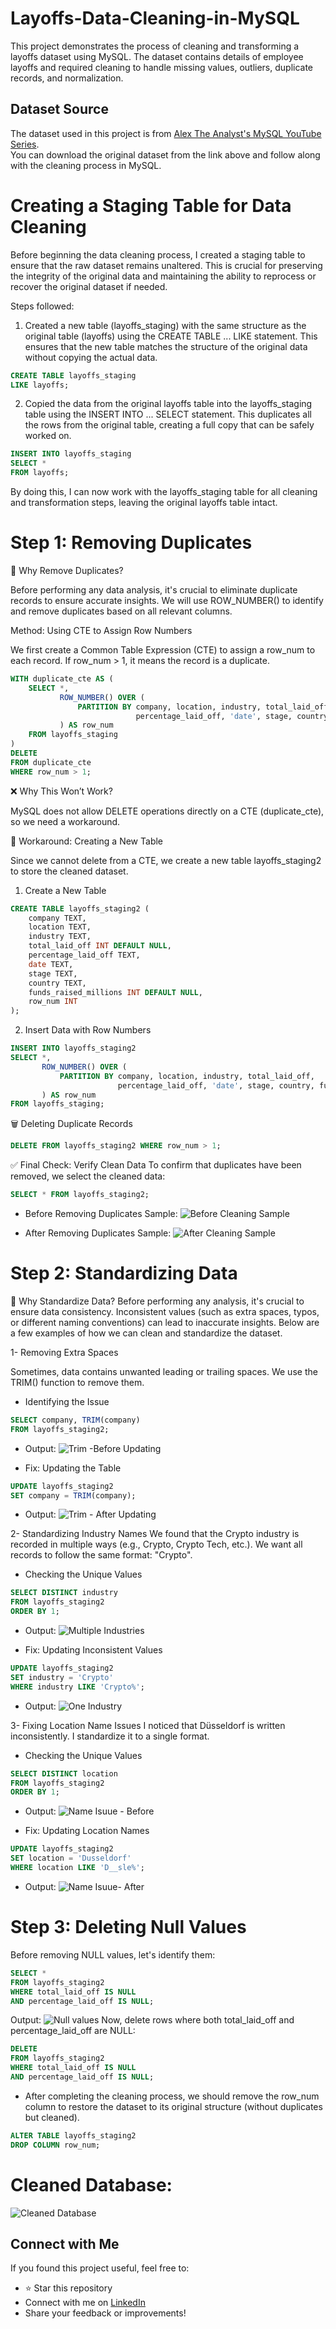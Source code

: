 # Layoffs-Data-Cleaning-in-MySQL
This project demonstrates the process of cleaning and transforming a layoffs dataset using MySQL. The dataset contains details of employee layoffs and required cleaning to handle missing values, outliers, duplicate records, and normalization.

## Dataset Source  
The dataset used in this project is from [Alex The Analyst's MySQL YouTube Series](https://github.com/AlexTheAnalyst/MySQL-YouTube-Series/blob/main/layoffs.csv).  
You can download the original dataset from the link above and follow along with the cleaning process in MySQL.

# Creating a Staging Table for Data Cleaning

Before beginning the data cleaning process, I created a staging table to ensure that the raw dataset remains unaltered. This is crucial for preserving the integrity of the original data and maintaining the ability to reprocess or recover the original dataset if needed.

Steps followed:

   1. Created a new table (layoffs_staging) with the same structure as the original table (layoffs) using the CREATE TABLE ... LIKE statement. This ensures that the new table matches the structure of the original data without copying the actual data.
```sql
CREATE TABLE layoffs_staging 
LIKE layoffs;
```
  2. Copied the data from the original layoffs table into the layoffs_staging table using the INSERT INTO ... SELECT statement. This duplicates all the rows from the original table, creating a full copy that can be safely worked on.
```sql
INSERT INTO layoffs_staging 
SELECT * 
FROM layoffs;
```
By doing this, I can now work with the layoffs_staging table for all cleaning and transformation steps, leaving the original layoffs table intact.

# Step 1: Removing Duplicates

🎯 Why Remove Duplicates?

Before performing any data analysis, it's crucial to eliminate duplicate records to ensure accurate insights. We will use ROW_NUMBER() to identify and remove duplicates based on all relevant columns.

Method: Using CTE to Assign Row Numbers

We first create a Common Table Expression (CTE) to assign a row_num to each record. If row_num > 1, it means the record is a duplicate.
```sql
WITH duplicate_cte AS (
    SELECT *, 
           ROW_NUMBER() OVER (
               PARTITION BY company, location, industry, total_laid_off, 
                            percentage_laid_off, 'date', stage, country, funds_raised_millions
           ) AS row_num
    FROM layoffs_staging
)
DELETE
FROM duplicate_cte
WHERE row_num > 1;
```
❌ Why This Won’t Work?

MySQL does not allow DELETE operations directly on a CTE (duplicate_cte), so we need a workaround.

📌 Workaround: Creating a New Table

Since we cannot delete from a CTE, we create a new table layoffs_staging2 to store the cleaned dataset.

1. Create a New Table
```sql
CREATE TABLE layoffs_staging2 (
    company TEXT,
    location TEXT,
    industry TEXT,
    total_laid_off INT DEFAULT NULL,
    percentage_laid_off TEXT,
    date TEXT,
    stage TEXT,
    country TEXT,
    funds_raised_millions INT DEFAULT NULL,
    row_num INT
);
```

2.  Insert Data with Row Numbers
```sql
INSERT INTO layoffs_staging2
SELECT *, 
       ROW_NUMBER() OVER (
           PARTITION BY company, location, industry, total_laid_off, 
                        percentage_laid_off, 'date', stage, country, funds_raised_millions
       ) AS row_num
FROM layoffs_staging;
```

🗑 Deleting Duplicate Records
```sql
DELETE FROM layoffs_staging2 WHERE row_num > 1;
```
✅ Final Check: Verify Clean Data
To confirm that duplicates have been removed, we select the cleaned data:
```sql
SELECT * FROM layoffs_staging2;
```
- Before Removing Duplicates Sample:
  ![Before Cleaning Sample](https://github.com/user-attachments/assets/80c195c5-f2fa-433e-a386-1567918f9124)

 - After Removing Duplicates Sample:
 ![After Cleaning Sample](https://github.com/user-attachments/assets/3bf3d816-9f30-4342-803e-facd2e208da4)

# Step 2: Standardizing Data
🎯 Why Standardize Data?
Before performing any analysis, it's crucial to ensure data consistency. Inconsistent values (such as extra spaces, typos, or different naming conventions) can lead to inaccurate insights. Below are a few examples of how we can clean and standardize the dataset.

1- Removing Extra Spaces

Sometimes, data contains unwanted leading or trailing spaces. We use the TRIM() function to remove them.
- Identifying the Issue
```sql
SELECT company, TRIM(company) 
FROM layoffs_staging2;
```
- Output:
![Trim -Before Updating](https://github.com/user-attachments/assets/b44c7319-b101-453b-b64f-d2bf4569125b)

- Fix: Updating the Table
```sql
UPDATE layoffs_staging2
SET company = TRIM(company);
```
- Output:
![Trim - After Updating](https://github.com/user-attachments/assets/d58cf1d8-9214-4f9a-8f94-d80eb162c4ed)

2- Standardizing Industry Names
We found that the Crypto industry is recorded in multiple ways (e.g., Crypto, Crypto Tech, etc.). We want all records to follow the same format: "Crypto".

- Checking the Unique Values
 ```sql
SELECT DISTINCT industry
FROM layoffs_staging2
ORDER BY 1;
```
- Output:
![Multiple Industries](https://github.com/user-attachments/assets/efacd82e-4b8a-4379-ba8d-7aca3044dad3)

- Fix: Updating Inconsistent Values
 ```sql
UPDATE layoffs_staging2
SET industry = 'Crypto'
WHERE industry LIKE 'Crypto%';
```
- Output:
![One Industry](https://github.com/user-attachments/assets/e0ea8f50-df7f-4de6-9a16-60eb68c2dd95)

3- Fixing Location Name Issues
I noticed that Düsseldorf is written inconsistently. I standardize it to a single format.
- Checking the Unique Values
 ```sql
SELECT DISTINCT location
FROM layoffs_staging2
ORDER BY 1;
```
- Output:
![Name Isuue - Before](https://github.com/user-attachments/assets/b9554b7d-32a1-4a81-b750-909f87aa3f1e)

- Fix: Updating Location Names
 ```sql
UPDATE layoffs_staging2
SET location = 'Dusseldorf'
WHERE location LIKE 'D__sle%';
```
- Output:
![Name Isuue- After](https://github.com/user-attachments/assets/db66ee2b-ca6a-4fa2-b27a-d65344d0e2b6)

# Step 3: Deleting Null Values
Before removing NULL values, let's identify them:
 ```sql
SELECT *  
FROM layoffs_staging2  
WHERE total_laid_off IS NULL  
AND percentage_laid_off IS NULL;
```
 Output:
![Null values](https://github.com/user-attachments/assets/1343e65a-eaca-4c46-9c9b-f55d2867927b)
Now, delete rows where both total_laid_off and percentage_laid_off are NULL:
 ```sql
DELETE  
FROM layoffs_staging2  
WHERE total_laid_off IS NULL  
AND percentage_laid_off IS NULL;
```
- After completing the cleaning process, we should remove the row_num column to restore the dataset to its original structure (without duplicates but cleaned).
 ```sql
ALTER TABLE layoffs_staging2  
DROP COLUMN row_num;
```

# Cleaned Database: 
![Cleaned Database](https://github.com/user-attachments/assets/6d31a2b0-ee0a-4d2d-b919-46852e78bc23)

## Connect with Me  
If you found this project useful, feel free to:  
- ⭐ Star this repository  
- Connect with me on [LinkedIn](https://www.linkedin.com/in/shaden-alsuhaim/)  
- Share your feedback or improvements!


